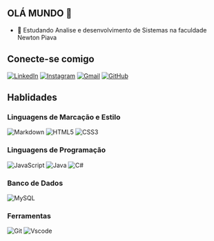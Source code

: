 ## OLÁ MUNDO 👋

- 🌱 Estudando Analise e desenvolvimento de Sistemas na faculdade Newton Piava

## Conecte-se comigo

[![LinkedIn](https://img.shields.io/badge/LinkedIn-0077B5?style=for-the-badge&logo=linkedin&logoColor=white)](https://www.linkedin.com/in/barbara-lopes-coelho/) 
[![Instagram](https://img.shields.io/badge/-Instagram-%23E4405F?style=for-the-badge&logo=instagram&logoColor=white)](https://www.instagram.com/blcoelho_/)
[![Gmail](https://img.shields.io/badge/Gmail-333333?style=for-the-badge&logo=gmail&logoColor=red)](mailto:blcoelho51@gmail.com)
[![GitHub](https://img.shields.io/badge/GitHub-100000?style=for-the-badge&logo=github&logoColor=white)](https://github.com/barbralopes)

## Hablidades
### Linguagens de Marcação e Estilo

![Markdown](https://img.shields.io/badge/Markdown-000?style=for-the-badge&logo=markdown) 
![HTML5](https://img.shields.io/badge/HTML5-E34F26?style=for-the-badge&logo=html5&logoColor=white)
![CSS3](https://img.shields.io/badge/CSS3-1572B6?style=for-the-badge&logo=css3&logoColor=white)

### Linguagens de Programação

![JavaScript](https://img.shields.io/badge/JavaScript-F7DF1E?style=for-the-badge&logo=javascript&logoColor=black)
![Java](https://img.shields.io/badge/java-%23ED8B00.svg?style=for-the-badge&logo=openjdk&logoColor=white)
![C#](https://img.shields.io/badge/C%23-239120?style=for-the-badge&logo=c-sharp&logoColor=white)

### Banco de Dados

![MySQL](https://img.shields.io/badge/MySQL-00000F?style=for-the-badge&logo=mysql&logoColor=white)

### Ferramentas

![Git](https://img.shields.io/badge/GIT-E44C30?style=for-the-badge&logo=git&logoColor=white)
![Vscode](https://img.shields.io/badge/Vscode-007ACC?style=for-the-badge&logo=visual-studio-code&logoColor=white)
